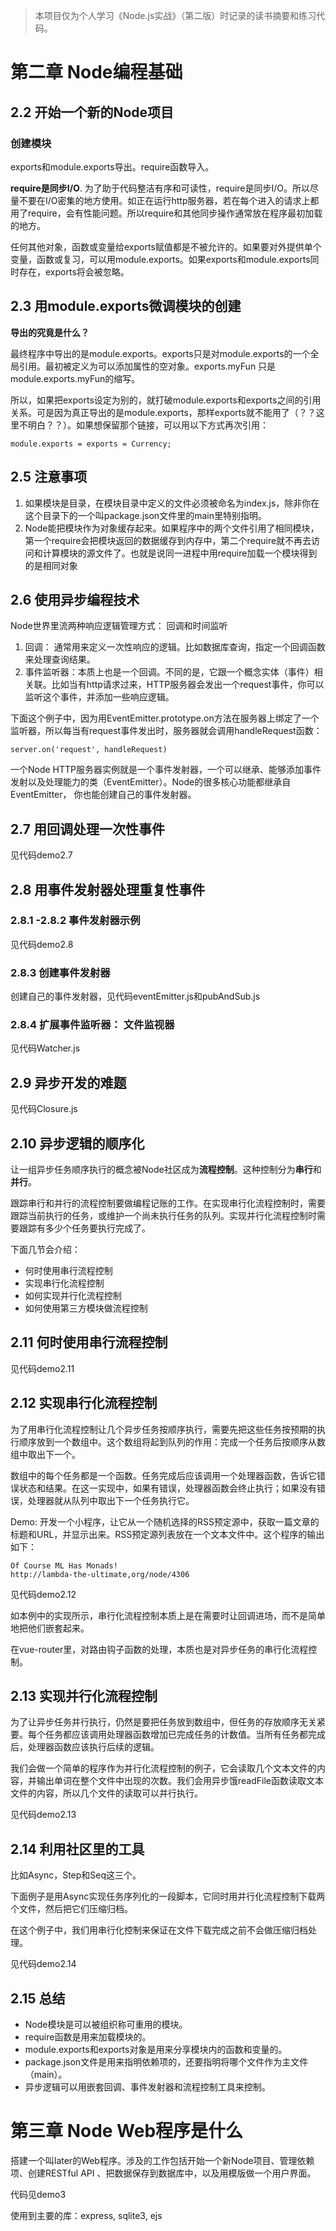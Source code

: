 > 本项目仅为个人学习《Node.js实战》（第二版）时记录的读书摘要和练习代码。

# 第二章 Node编程基础

## 2.2 开始一个新的Node项目
### 创建模块
exports和module.exports导出。require函数导入。

**require是同步I/O**. 为了助于代码整洁有序和可读性，require是同步I/O。所以尽量不要在I/O密集的地方使用。如正在运行http服务器，若在每个进入的请求上都用了require，会有性能问题。所以require和其他同步操作通常放在程序最初加载的地方。

任何其他对象，函数或变量给exports赋值都是不被允许的。如果要对外提供单个变量，函数或复习，可以用module.exports。如果exports和module.exports同时存在，exports将会被忽略。

## 2.3 用module.exports微调模块的创建
**导出的究竟是什么？**

最终程序中导出的是module.exports。exports只是对module.exports的一个全局引用。最初被定义为可以添加属性的空对象。exports.myFun 只是module.exports.myFun的缩写。

所以，如果把exports设定为别的，就打破module.exports和exports之间的引用关系。可是因为真正导出的是module.exports，那样exports就不能用了（？？这里不明白？？）。如果想保留那个链接，可以用以下方式再次引用：
```
module.exports = exports = Currency;
```
## 2.5 注意事项
1. 如果模块是目录，在模块目录中定义的文件必须被命名为index.js，除非你在这个目录下的一个叫package.json文件里的main里特别指明。
2. Node能把模块作为对象缓存起来。如果程序中的两个文件引用了相同模块，第一个require会把模块返回的数据缓存到内存中，第二个require就不再去访问和计算模块的源文件了。也就是说同一进程中用require加载一个模块得到的是相同对象

## 2.6 使用异步编程技术
Node世界里流两种响应逻辑管理方式： 回调和时间监听
1. 回调： 通常用来定义一次性响应的逻辑。比如数据库查询，指定一个回调函数来处理查询结果。
2. 事件监听器：本质上也是一个回调。不同的是，它跟一个概念实体（事件）相关联。比如当有http请求过来，HTTP服务器会发出一个request事件，你可以监听这个事件，并添加一些响应逻辑。

下面这个例子中，因为用EventEmitter.prototype.on方法在服务器上绑定了一个监听器，所以每当有request事件发出时，服务器就会调用handleRequest函数：
```
server.on('request', handleRequest)
```
一个Node HTTP服务器实例就是一个事件发射器，一个可以继承、能够添加事件发射以及处理能力的类（EventEmitter）。Node的很多核心功能都继承自EventEmitter， 你也能创建自己的事件发射器。

## 2.7 用回调处理一次性事件
见代码demo2.7

## 2.8 用事件发射器处理重复性事件
### 2.8.1 -2.8.2 事件发射器示例
见代码demo2.8
### 2.8.3 创建事件发射器
创建自己的事件发射器，见代码eventEmitter.js和pubAndSub.js
### 2.8.4 扩展事件监听器： 文件监视器
见代码Watcher.js
## 2.9 异步开发的难题
见代码Closure.js
## 2.10 异步逻辑的顺序化
让一组异步任务顺序执行的概念被Node社区成为**流程控制**。这种控制分为**串行**和**并行**。

跟踪串行和并行的流程控制要做编程记账的工作。在实现串行化流程控制时，需要跟踪当前执行的任务，或维护一个尚未执行任务的队列。实现并行化流程控制时需要跟踪有多少个任务要执行完成了。

下面几节会介绍：
- 何时使用串行流程控制
- 实现串行化流程控制
- 如何实现并行化流程控制
- 如何使用第三方模块做流程控制
## 2.11 何时使用串行流程控制
见代码demo2.11
## 2.12 实现串行化流程控制
为了用串行化流程控制让几个异步任务按顺序执行，需要先把这些任务按预期的执行顺序放到一个数组中。这个数组将起到队列的作用：完成一个任务后按顺序从数组中取出下一个。

数组中的每个任务都是一个函数。任务完成后应该调用一个处理器函数，告诉它错误状态和结果。在这一实现中，如果有错误，处理器函数会终止执行；如果没有错误，处理器就从队列中取出下一个任务执行它。

Demo: 开发一个小程序，让它从一个随机选择的RSS预定源中，获取一篇文章的标题和URL，并显示出来。RSS预定源列表放在一个文本文件中。这个程序的输出如下：
```
Of Course ML Has Monads!
http://lambda-the-ultimate,org/node/4306
```
见代码demo2.12

如本例中的实现所示，串行化流程控制本质上是在需要时让回调进场，而不是简单地把他们嵌套起来。

在vue-router里，对路由钩子函数的处理，本质也是对异步任务的串行化流程控制。
## 2.13 实现并行化流程控制
为了让异步任务并行执行，仍然是要把任务放到数组中，但任务的存放顺序无关紧要。每个任务都应该调用处理器函数增加已完成任务的计数值。当所有任务都完成后，处理器函数应该执行后续的逻辑。

我们会做一个简单的程序作为并行化流程控制的例子，它会读取几个文本文件的内容，并输出单词在整个文件中出现的次数。我们会用异步饿readFile函数读取文本文件的内容，所以几个文件的读取可以并行执行。

见代码demo2.13
## 2.14 利用社区里的工具
比如Async，Step和Seq这三个。

下面例子是用Async实现任务序列化的一段脚本，它同时用并行化流程控制下载两个文件，然后把它们压缩归档。

在这个例子中，我们用串行化控制来保证在文件下载完成之前不会做压缩归档处理。

见代码demo2.14

## 2.15 总结
- Node模块是可以被组织称可重用的模块。
- require函数是用来加载模块的。
- module.exports和exports对象是用来分享模块内的函数和变量的。
- package.json文件是用来指明依赖项的，还要指明将哪个文件作为主文件（main）。
- 异步逻辑可以用嵌套回调、事件发射器和流程控制工具来控制。

# 第三章 Node Web程序是什么
搭建一个叫later的Web程序。涉及的工作包括开始一个新Node项目、管理依赖项、创建RESTful API
、把数据保存到数据库中，以及用模版做一个用户界面。

代码见demo3

使用到主要的库：express, sqlite3, ejs






























